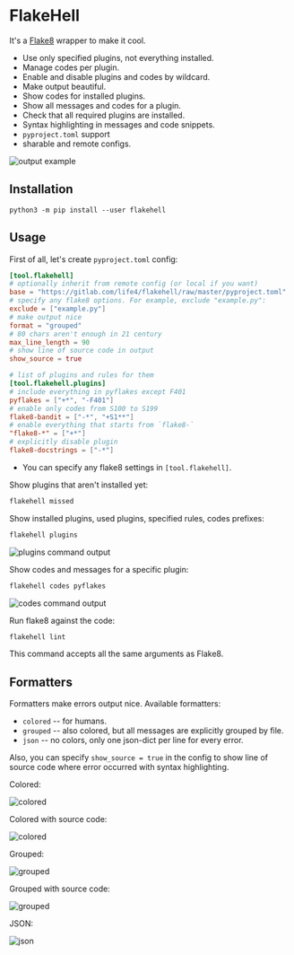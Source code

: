 # FlakeHell

It's a [Flake8](https://gitlab.com/pycqa/flake8) wrapper to make it cool.

+ Use only specified plugins, not everything installed.
+ Manage codes per plugin.
+ Enable and disable plugins and codes by wildcard.
+ Make output beautiful.
+ Show codes for installed plugins.
+ Show all messages and codes for a plugin.
+ Check that all required plugins are installed.
+ Syntax highlighting in messages and code snippets.
+ `pyproject.toml` support
+ sharable and remote configs.

![output example](./assets/grouped.png)

## Installation

```
python3 -m pip install --user flakehell
```


## Usage

First of all, let's create `pyproject.toml` config:

```toml
[tool.flakehell]
# optionally inherit from remote config (or local if you want)
base = "https://gitlab.com/life4/flakehell/raw/master/pyproject.toml"
# specify any flake8 options. For example, exclude "example.py":
exclude = ["example.py"]
# make output nice
format = "grouped"
# 80 chars aren't enough in 21 century
max_line_length = 90
# show line of source code in output
show_source = true

# list of plugins and rules for them
[tool.flakehell.plugins]
# include everything in pyflakes except F401
pyflakes = ["+*", "-F401"]
# enable only codes from S100 to S199
flake8-bandit = ["-*", "+S1**"]
# enable everything that starts from `flake8-`
"flake8-*" = ["+*"]
# explicitly disable plugin
flake8-docstrings = ["-*"]
```

+ You can specify any flake8 settings in `[tool.flakehell]`.

Show plugins that aren't installed yet:

```bash
flakehell missed
```

Show installed plugins, used plugins, specified rules, codes prefixes:

```bash
flakehell plugins
```

![plugins command output](./assets/plugins.png)

Show codes and messages for a specific plugin:

```bash
flakehell codes pyflakes
```

![codes command output](./assets/codes.png)

Run flake8 against the code:

```bash
flakehell lint
```

This command accepts all the same arguments as Flake8.

## Formatters

Formatters make errors output nice. Available formatters:

+ `colored` -- for humans.
+ `grouped` -- also colored, but all messages are explicitly grouped by file.
+ `json` -- no colors, only one json-dict per line for every error.

Also, you can specify `show_source = true` in the config to show line of source code where error occurred with syntax highlighting.

Colored:

![colored](./assets/colored.png)

Colored with source code:

![colored](./assets/colored-source.png)

Grouped:

![grouped](./assets/grouped.png)

Grouped with source code:

![grouped](./assets/grouped-source.png)

JSON:

![json](./assets/json.png)
